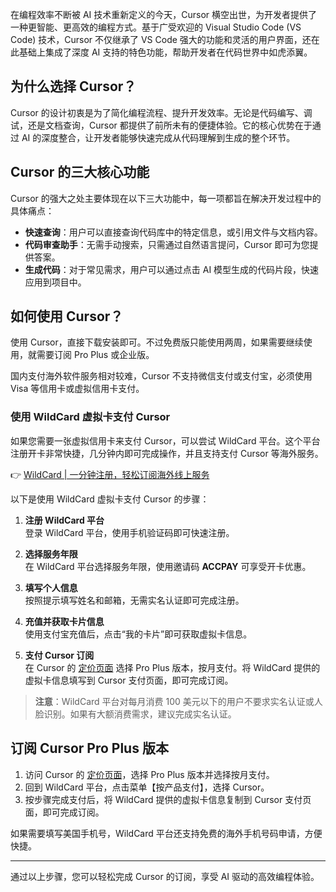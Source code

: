 在编程效率不断被 AI 技术重新定义的今天，Cursor 横空出世，为开发者提供了一种更智能、更高效的编程方式。基于广受欢迎的 Visual Studio Code (VS Code) 技术，Cursor 不仅继承了 VS Code 强大的功能和灵活的用户界面，还在此基础上集成了深度 AI 支持的特色功能，帮助开发者在代码世界中如虎添翼。

## 为什么选择 Cursor？

Cursor 的设计初衷是为了简化编程流程、提升开发效率。无论是代码编写、调试，还是文档查询，Cursor 都提供了前所未有的便捷体验。它的核心优势在于通过 AI 的深度整合，让开发者能够快速完成从代码理解到生成的整个环节。

## Cursor 的三大核心功能

Cursor 的强大之处主要体现在以下三大功能中，每一项都旨在解决开发过程中的具体痛点：

- **快速查询**：用户可以直接查询代码库中的特定信息，或引用文件与文档内容。
- **代码审查助手**：无需手动搜索，只需通过自然语言提问，Cursor 即可为您提供答案。
- **生成代码**：对于常见需求，用户可以通过点击 AI 模型生成的代码片段，快速应用到项目中。

## 如何使用 Cursor？

使用 Cursor，直接下载安装即可。不过免费版只能使用两周，如果需要继续使用，就需要订阅 Pro Plus 或企业版。

国内支付海外软件服务相对较难，Cursor 不支持微信支付或支付宝，必须使用 Visa 等信用卡或虚拟信用卡支付。

### 使用 WildCard 虚拟卡支付 Cursor

如果您需要一张虚拟信用卡来支付 Cursor，可以尝试 WildCard 平台。这个平台注册开卡非常快捷，几分钟内即可完成操作，并且支持支付 Cursor 等海外服务。

👉 [WildCard | 一分钟注册，轻松订阅海外线上服务](https://bit.ly/bewildcard)

以下是使用 WildCard 虚拟卡支付 Cursor 的步骤：

1. **注册 WildCard 平台**  
   登录 WildCard 平台，使用手机验证码即可快速注册。

2. **选择服务年限**  
   在 WildCard 平台选择服务年限，使用邀请码 **ACCPAY** 可享受开卡优惠。

3. **填写个人信息**  
   按照提示填写姓名和邮箱，无需实名认证即可完成注册。

4. **充值并获取卡片信息**  
   使用支付宝充值后，点击“我的卡片”即可获取虚拟卡信息。

5. **支付 Cursor 订阅**  
   在 Cursor 的 [定价页面](https://bit.ly/bewildcard) 选择 Pro Plus 版本，按月支付。将 WildCard 提供的虚拟卡信息填写到 Cursor 支付页面，即可完成订阅。

> **注意**：WildCard 平台对每月消费 100 美元以下的用户不要求实名认证或人脸识别。如果有大额消费需求，建议完成实名认证。

## 订阅 Cursor Pro Plus 版本

1. 访问 Cursor 的 [定价页面](https://bit.ly/bewildcard)，选择 Pro Plus 版本并选择按月支付。
2. 回到 WildCard 平台，点击菜单【按产品支付】，选择 Cursor。
3. 按步骤完成支付后，将 WildCard 提供的虚拟卡信息复制到 Cursor 支付页面，即可完成订阅。

如果需要填写美国手机号，WildCard 平台还支持免费的海外手机号码申请，方便快捷。

---

通过以上步骤，您可以轻松完成 Cursor 的订阅，享受 AI 驱动的高效编程体验。